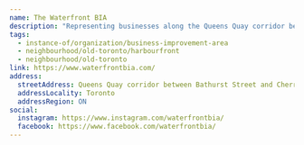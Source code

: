 ```yaml
---
name: The Waterfront BIA
description: "Representing businesses along the Queens Quay corridor between Bathurst and Cherry St, the Waterfront BIA is the business community's voice and the unifying entity to Toronto's Waterfront. A stone's throw from the downtown and financial core, the Waterfront is the heart of the City's central waterfront, featuring galleries, studios, cultural festivals, restaurants, parks, and stunning lakefront views."
tags:
  - instance-of/organization/business-improvement-area
  - neighbourhood/old-toronto/harbourfront
  - neighbourhood/old-toronto
link: https://www.waterfrontbia.com/
address:
  streetAddress: Queens Quay corridor between Bathurst Street and Cherry Street
  addressLocality: Toronto
  addressRegion: ON
social:
  instagram: https://www.instagram.com/waterfrontbia/
  facebook: https://www.facebook.com/waterfrontbia/
---
```

